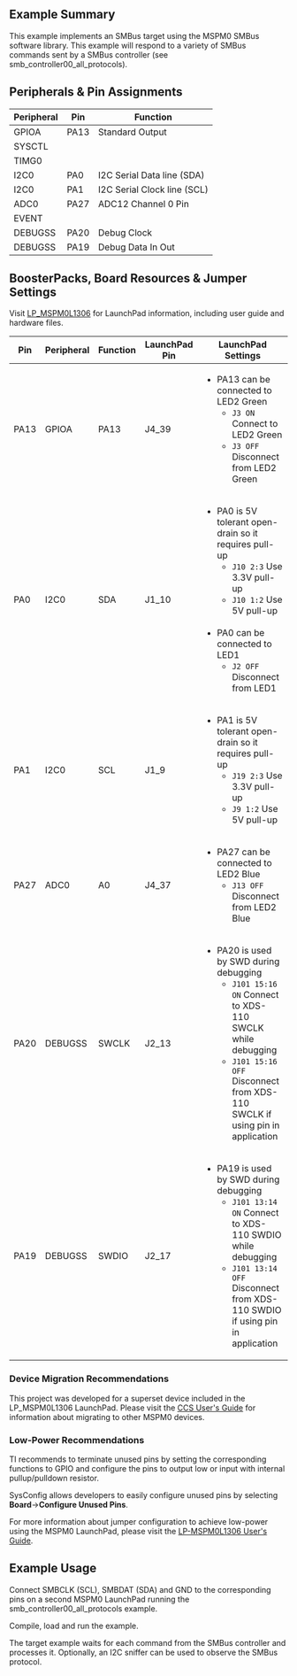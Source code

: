## Example Summary

This example implements an SMBus target using the MSPM0 SMBus software library. 
This example will respond to a variety of SMBus commands sent by a SMBus
controller (see smb_controller00_all_protocols).

## Peripherals & Pin Assignments

| Peripheral | Pin | Function |
| --- | --- | --- |
| GPIOA | PA13 | Standard Output |
| SYSCTL |  |  |
| TIMG0 |  |  |
| I2C0 | PA0 | I2C Serial Data line (SDA) |
| I2C0 | PA1 | I2C Serial Clock line (SCL) |
| ADC0 | PA27 | ADC12 Channel 0 Pin |
| EVENT |  |  |
| DEBUGSS | PA20 | Debug Clock |
| DEBUGSS | PA19 | Debug Data In Out |

## BoosterPacks, Board Resources & Jumper Settings

Visit [LP_MSPM0L1306](https://www.ti.com/tool/LP-MSPM0L1306) for LaunchPad information, including user guide and hardware files.

| Pin | Peripheral | Function | LaunchPad Pin | LaunchPad Settings |
| --- | --- | --- | --- | --- |
| PA13 | GPIOA | PA13 | J4_39 | <ul><li>PA13 can be connected to LED2 Green<br><ul><li>`J3 ON` Connect to LED2 Green<br><li>`J3 OFF` Disconnect from LED2 Green</ul></ul> |
| PA0 | I2C0 | SDA | J1_10 | <ul><li>PA0 is 5V tolerant open-drain so it requires pull-up<br><ul><li>`J10 2:3` Use 3.3V pull-up<br><li>`J10 1:2` Use 5V pull-up</ul><br><li>PA0 can be connected to LED1<br><ul><li>`J2 OFF` Disconnect from LED1</ul></ul> |
| PA1 | I2C0 | SCL | J1_9 | <ul><li>PA1 is 5V tolerant open-drain so it requires pull-up<br><ul><li>`J19 2:3` Use 3.3V pull-up<br><li>`J9 1:2` Use 5V pull-up</ul></ul> |
| PA27 | ADC0 | A0 | J4_37 | <ul><li>PA27 can be connected to LED2 Blue<br><ul><li>`J13 OFF` Disconnect from LED2 Blue</ul></ul> |
| PA20 | DEBUGSS | SWCLK | J2_13 | <ul><li>PA20 is used by SWD during debugging<br><ul><li>`J101 15:16 ON` Connect to XDS-110 SWCLK while debugging<br><li>`J101 15:16 OFF` Disconnect from XDS-110 SWCLK if using pin in application</ul></ul> |
| PA19 | DEBUGSS | SWDIO | J2_17 | <ul><li>PA19 is used by SWD during debugging<br><ul><li>`J101 13:14 ON` Connect to XDS-110 SWDIO while debugging<br><li>`J101 13:14 OFF` Disconnect from XDS-110 SWDIO if using pin in application</ul></ul> |

### Device Migration Recommendations
This project was developed for a superset device included in the LP_MSPM0L1306 LaunchPad. Please
visit the [CCS User's Guide](https://software-dl.ti.com/msp430/esd/MSPM0-SDK/latest/docs/english/tools/ccs_ide_guide/doc_guide/doc_guide-srcs/ccs_ide_guide.html#sysconfig-project-migration)
for information about migrating to other MSPM0 devices.

### Low-Power Recommendations
TI recommends to terminate unused pins by setting the corresponding functions to
GPIO and configure the pins to output low or input with internal
pullup/pulldown resistor.

SysConfig allows developers to easily configure unused pins by selecting **Board**→**Configure Unused Pins**.

For more information about jumper configuration to achieve low-power using the
MSPM0 LaunchPad, please visit the [LP-MSPM0L1306 User's Guide](https://www.ti.com/lit/slau869).

## Example Usage

Connect SMBCLK (SCL), SMBDAT (SDA) and GND to the corresponding pins on a second
MSPM0 LaunchPad running the smb_controller00_all_protocols example.

Compile, load and run the example.

The target example waits for each command from the SMBus controller and 
processes it.
Optionally, an I2C sniffer can be used to observe the SMBus protocol.

